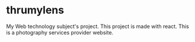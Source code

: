 # thrumylens
My Web technology subject's project. This project is made with react. This is a photography services provider website.
